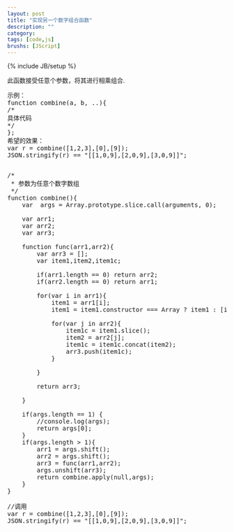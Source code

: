 ```yaml
---
layout: post
title: "实现另一个数字组合函数"
description: ""
category: 
tags: [code,js]
brushs: [JScript]
---
```

{% include JB/setup %}

<p>此函数接受任意个参数，将其进行相乘组合.</p>

<pre>
示例：
function combine(a, b, ..){
/*
具体代码
*/
};
希望的效果：
var r = combine([1,2,3],[0],[9]);
JSON.stringify(r) == "[[1,0,9],[2,0,9],[3,0,9]]";
</pre>


<pre class="brush: jscript;">

/*
 * 参数为任意个数字数组
 */
function combine(){
	var  args = Array.prototype.slice.call(arguments, 0);
	
	var arr1;
	var arr2;
	var arr3;	
	
	function func(arr1,arr2){
		var arr3 = [];
		var item1,item2,item1c;
		
		if(arr1.length == 0) return arr2;
		if(arr2.length == 0) return arr1;
		
		for(var i in arr1){
			item1 = arr1[i];
			item1 = item1.constructor === Array ? item1 : [item1];
			
			for(var j in arr2){
				item1c = item1.slice();
				item2 = arr2[j];
				item1c = item1c.concat(item2);
				arr3.push(item1c);
			}
			
		}
		
		return arr3;
		
	}
	
	if(args.length == 1) {
		//console.log(args);
		return args[0];
	}
	if(args.length > 1){
		arr1 = args.shift();
		arr2 = args.shift();
		arr3 = func(arr1,arr2);
		args.unshift(arr3);
		return combine.apply(null,args);
	}
}

//调用
var r = combine([1,2,3],[0],[9]);
JSON.stringify(r) == "[[1,0,9],[2,0,9],[3,0,9]]";
</pre>